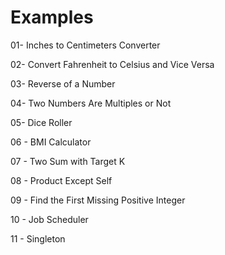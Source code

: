 # Examples
01- Inches to Centimeters Converter

02- Convert Fahrenheit to Celsius and Vice Versa

03- Reverse of a Number

04-  Two Numbers Are Multiples or Not

05- Dice Roller

06 - BMI Calculator

07 - Two Sum with Target K

08 - Product Except Self

09 - Find the First Missing Positive Integer

10 - Job Scheduler

11 - Singleton
